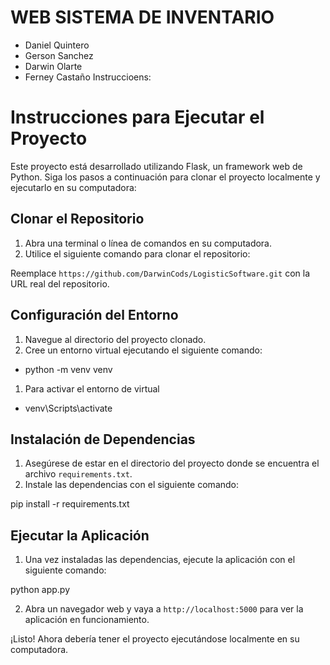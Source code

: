 # WEB SISTEMA DE INVENTARIO

- Daniel Quintero
- Gerson Sanchez
- Darwin Olarte
- Ferney Castaño
Instruccioens:

# Instrucciones para Ejecutar el Proyecto

Este proyecto está desarrollado utilizando Flask, un framework web de Python. Siga los pasos a continuación para clonar el proyecto localmente y ejecutarlo en su computadora:

## Clonar el Repositorio

1. Abra una terminal o línea de comandos en su computadora.
2. Utilice el siguiente comando para clonar el repositorio:

Reemplace `https://github.com/DarwinCods/LogisticSoftware.git` con la URL real del repositorio.

## Configuración del Entorno

1. Navegue al directorio del proyecto clonado.
2. Cree un entorno virtual ejecutando el siguiente comando:

- python -m venv venv

1. Para activar el entorno de virtual

- venv\Scripts\activate

## Instalación de Dependencias

1. Asegúrese de estar en el directorio del proyecto donde se encuentra el archivo `requirements.txt`.
2. Instale las dependencias con el siguiente comando:

pip install -r requirements.txt

## Ejecutar la Aplicación

1. Una vez instaladas las dependencias, ejecute la aplicación con el siguiente comando:

python app.py


2. Abra un navegador web y vaya a `http://localhost:5000` para ver la aplicación en funcionamiento.

¡Listo! Ahora debería tener el proyecto ejecutándose localmente en su computadora.






